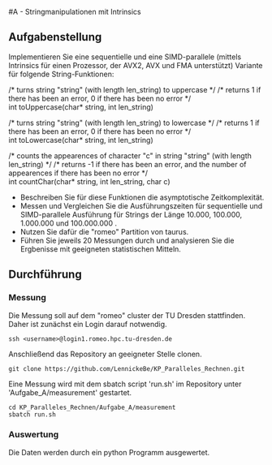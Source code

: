 #A - Stringmanipulationen mit Intrinsics

## Aufgabenstellung

Implementieren Sie eine sequentielle und eine SIMD-parallele (mittels Intrinsics für einen Prozessor, der AVX2, AVX und FMA unterstützt) Variante für folgende String-Funktionen:

/\* turns string "string" (with length len_string) to uppercase \*/
/\* returns 1 if there has been an error, 0 if there has been no error \*/\
int toUppercase(char\* string, int len_string)

/\* turns string "string" (with length len_string) to lowercase \*/
/\* returns 1 if there has been an error, 0 if there has been no error \*/\
int toLowercase(char\* string, int len_string)

/\* counts the appearences of character "c" in string "string" (with length len_string) \*/
/\* returns -1 if there has been an error, and the number of appearences if there has been no error \*/\
int countChar(char\* string, int len_string, char c)


- Beschreiben Sie für diese Funktionen die asymptotische Zeitkomplexität.
- Messen und Vergleichen Sie die Ausführungszeiten für sequentielle und SIMD-parallele Ausführung für Strings der Länge 10.000, 100.000, 1.000.000 und 100.000.000 .
- Nutzen Sie dafür die "romeo" Partition von taurus.
- Führen Sie jeweils 20 Messungen durch und analysieren Sie die Ergbenisse mit geeigneten statistischen Mitteln.

## Durchführung

### Messung
Die Messung soll auf dem "romeo" cluster der TU Dresden stattfinden.
Daher ist zunächst ein Login darauf notwendig.

```
ssh <username>@login1.romeo.hpc.tu-dresden.de
```

Anschließend das Repository an geeigneter Stelle clonen.

```
git clone https://github.com/LennickeBe/KP_Paralleles_Rechnen.git
```

Eine Messung wird mit dem sbatch script 'run.sh' im Repository unter 'Aufgabe_A/measurement' gestartet.

```
cd KP_Paralleles_Rechnen/Aufgabe_A/measurement
sbatch run.sh
```

### Auswertung
Die Daten werden durch ein python Programm ausgewertet.
